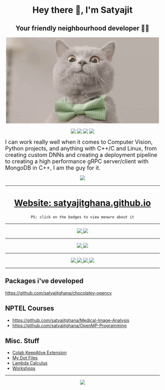 <div align="center">
    <h1>Hey there 👋, I'm Satyajit</h1>
    <h2>Your friendly neighbourhood developer 👨‍💻 </h2>
</div>

<p align="center">
    <img src="https://github.com/satyajitghana/satyajitghana/raw/master/cat.gif" />
</p>

<p align="center">
    <img src="https://forthebadge.com/images/badges/contains-cat-gifs.svg">
    <img src="https://forthebadge.com/images/badges/thats-how-they-get-you.svg">
    <img src="https://forthebadge.com/images/badges/powered-by-oxygen.svg">
    <img src="https://forthebadge.com/images/badges/kinda-sfw.svg">
</p>

<font size="+1.5">
I can work really well when it comes to Computer Vision, Python projects, and anything with C++/C and Linux, from creating custom DNNs and creating a deployment pipeline to creating a high performance gRPC server/client with MongoDB in C++, I am the guy for it.
</font>

<p align="center">
    <img src="https://github-readme-stats.vercel.app/api?username=satyajitghana&show_icons=true&title_color=83a598&icon_color=fb4934&text_color=9f9f9f&bg_color=3c383c">
</p>

---

<h1 align="center">
    <a href="https://satyajitghana.github.io/" target="_blank" rel="noopener noreferrer">
    Website: satyajitghana.github.io
    </a>
</h1>

<p align="center">
    <code>PS: click on the badges to view meowre about it</code>
</p>

---

<!-- Resume and University Work -->

<p align="center">
    <a href="https://github.com/satyajitghana/resume">
        <img src="https://img.shields.io/static/v1?logo=Adobe%20Illustrator&logoColor=violet&logoWidth=20&label=Resume&labelColor=1d2021&message=Satyajit%20Ghana&color=FC427B&style=for-the-badge">
    </a>
    <a href="https://github.com/satyajitghana/satyajitghana/blob/master/university-work.md">
        <img src="https://img.shields.io/static/v1?logo=Microsoft%20OneNote&logoColor=violet&logoWidth=20&label=University%20Work&labelColor=1d2021&message=RUAS&color=FFC312&style=for-the-badge">
    </a>

</p>

---

<!-- Core Skills Section -->

<p align="center">
    <a href="https://github.com/satyajitghana/satyajitghana/blob/master/cv_deeplearning.md">
        <img src="https://img.shields.io/static/v1?logo=PyTorch&logoColor=violet&logoWidth=20&label=Core&labelColor=1d2021&message=Computer%20Vision-Deep%20Learning&color=1289A7&style=for-the-badge">
    </a>
    <a href="https://github.com/satyajitghana/satyajitghana/blob/master/competitive_programming.md">
        <img src="https://img.shields.io/static/v1?logo=CodeChef&logoColor=violet&logoWidth=20&label=Core&labelColor=1d2021&message=Competitive%20Programming&color=05c46b&style=for-the-badge">
    </a>
</p>

---

<!-- Languages Section -->

<p align="center">
    <a href="https://github.com/satyajitghana/satyajitghana/blob/master/c-cpp.md">
        <img src="https://img.shields.io/static/v1?logo=C%2B%2B&logoColor=violet&logoWidth=20&label=Language&labelColor=1d2021&message=C%20C%2B%2B&color=006266&style=for-the-badge">
    </a>
    <a href="https://github.com/satyajitghana/satyajitghana/blob/master/python.md">
        <img src="https://img.shields.io/static/v1?logo=Python&logoColor=violet&logoWidth=20&label=Language&labelColor=1d2021&message=Python&color=5f27cd&style=for-the-badge">
    </a>
    <a href="https://github.com/satyajitghana/satyajitghana/blob/master/javascript.md">
        <img src="https://img.shields.io/static/v1?logo=JavaScript&logoColor=violet&logoWidth=20&label=Language&labelColor=1d2021&message=JavaScript&color=b33939&style=for-the-badge">
    </a>
    <a href="https://github.com/satyajitghana/satyajitghana/blob/master/haskell.md">
        <img src="https://img.shields.io/static/v1?logo=Haskell&logoColor=violet&logoWidth=20&label=Language&labelColor=1d2021&message=Haskell&color=EAB543&style=for-the-badge">
    </a>
</p>

---

## Packages i've developed

https://github.com/satyajitghana/chocolatey-opencv

## NPTEL Courses

- https://github.com/satyajitghana/Medical-Image-Analysis
- https://github.com/satyajitghana/OpenMP-Programming

## Misc. Stuff

- [Colab KeepAlive Extension](https://github.com/satyajitghana/colab-keepalive)
- [My Dot Files](https://github.com/satyajitghana/my-dotfiles)
- [Lambda Calculus](https://github.com/satyajitghana/LambdaCalculus)
- [Workshops](https://github.com/satyajitghana/Workshops)

---

<p align="center">
    <img src="https://forthebadge.com/images/badges/made-with-python.svg">
</p>
